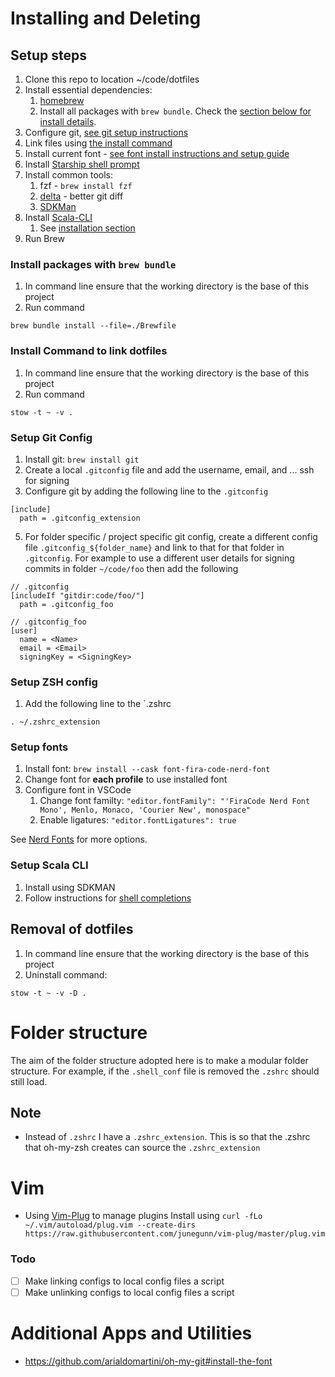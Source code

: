# Installing and Deleting

## Setup steps
1. Clone this repo to location ~/code/dotfiles
1. Install essential dependencies:
    1. [homebrew](https://brew.sh/)
    2. Install all packages with `brew bundle`. Check the [section below for install details](#install-packages-with-brew-bundle).
2. Configure git, [see git setup instructions](#setup-git-config)
4. Link files using [the install command](#install-command-to-link-dotfiles)
5. Install current font - [see font install instructions and setup guide](#setup-fonts)
6. Install [Starship shell prompt](https://starship.rs/)
7. Install common tools:
    1. fzf - `brew install fzf`
    2. [delta](https://github.com/dandavison/delta) - better git diff
    3. [SDKMan](https://sdkman.io)
8. Install [Scala-CLI](https://scala-cli.virtuslab.org/)
    1. See [installation section](#setup-scala-cli)
9. Run Brew

###  Install packages with `brew bundle`
1. In command line ensure that the working directory is the base of this project
1. Run command

```
brew bundle install --file=./Brewfile
```

### Install Command to link dotfiles
1. In command line ensure that the working directory is the base of this project
1. Run command

```
stow -t ~ -v .
```

### Setup Git Config
1. Install git: `brew install git`
1. Create a local `.gitconfig` file and add the username, email, and ... ssh for signing
1. Configure git by adding the following line to the `.gitconfig`
  ```
  [include]
    path = .gitconfig_extension
  ```
5. For folder specific / project specific git config, create a different config file `.gitconfig_${folder_name}` and link to that for that folder in `.gitconfig`. For example to use a different user details for signing commits in folder `~/code/foo` then add the following

```
// .gitconfig
[includeIf "gitdir:code/foo/"]
  path = .gitconfig_foo
```

```
// .gitconfig_foo
[user]
  name = <Name>
  email = <Email>
  signingKey = <SigningKey>

```

### Setup ZSH config
1. Add the following line to the `.zshrc

```
. ~/.zshrc_extension
```

### Setup fonts
1. Install font: `brew install --cask font-fira-code-nerd-font`
2. Change font for **each profile** to use installed font
3. Configure font in VSCode
    1. Change font familty: `"editor.fontFamily": "'FiraCode Nerd Font Mono', Menlo, Monaco, 'Courier New', monospace"`
    1. Enable ligatures: `"editor.fontLigatures": true`


See [Nerd Fonts](https://www.nerdfonts.com) for more options.

### Setup Scala CLI
1. Install using SDKMAN
2. Follow instructions for [shell completions](https://scala-cli.virtuslab.org/install#shell-completions)


## Removal of dotfiles
1. In command line ensure that the working directory is the base of this project
2. Uninstall command:

```
stow -t ~ -v -D .
```

# Folder structure

The aim of the folder structure adopted here is to make a modular folder structure.
For example, if the `.shell_conf` file is removed the `.zshrc` should still load.

## Note

- Instead of `.zshrc` I have a `.zshrc_extension`. This is so that the .zshrc that oh-my-zsh creates can source the `.zshrc_extension`

# Vim

- Using [Vim-Plug](https://github.com/junegunn/vim-plug) to manage plugins
  Install using `curl -fLo ~/.vim/autoload/plug.vim --create-dirs https://raw.githubusercontent.com/junegunn/vim-plug/master/plug.vim`

### Todo

- [ ] Make linking configs to local config files a script
- [ ] Make unlinking configs to local config files a script

# Additional Apps and Utilities

- https://github.com/arialdomartini/oh-my-git#install-the-font
